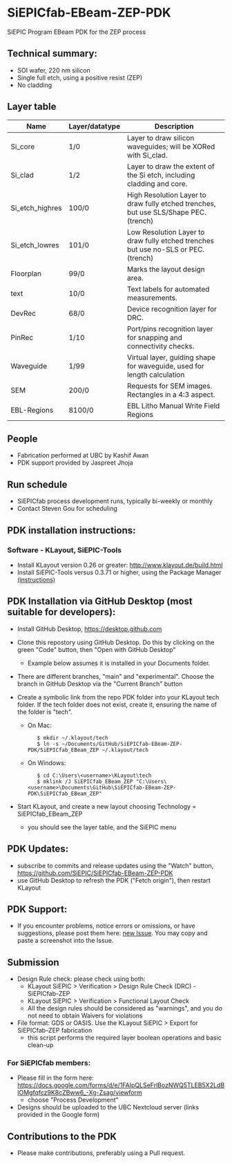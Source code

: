 # SiEPICfab-EBeam-ZEP-PDK
SiEPIC Program EBeam PDK for the ZEP process

## Technical summary:
- SOI wafer, 220 nm silicon
- Single full etch, using a positive resist (ZEP)
- No cladding

## Layer table
| Name            | Layer/datatype | Description                                                                          |
|-----------------|----------------|--------------------------------------------------------------------------------------|
| Si_core         | 1/0            |             Layer to draw silicon waveguides; will be XORed with Si_clad.            |
| Si_clad         | 1/2            |         Layer to draw the extent of the Si etch, including cladding and core.        |
| Si_etch_highres | 100/0          | High Resolution Layer to draw fully etched trenches, but use SLS/Shape PEC. (trench) |
| Si_etch_lowres  | 101/0          | Low Resolution Layer to draw fully etched trenches but use no-SLS or PEC. (trench)   |
| Floorplan       | 99/0           |                             Marks the layout design area.                            |
| text            | 10/0           | Text labels for automated measurements.                                              |
| DevRec          | 68/0           |                           Device recognition layer for DRC.                          |
| PinRec          | 1/10           | Port/pins recognition layer for snapping and connectivity checks.                    |
| Waveguide       | 1/99           | Virtual layer, guiding shape for waveguide, used for length calculation              |
| SEM             | 200/0          | Requests for SEM images. Rectangles in a 4:3 aspect.                                 |
| EBL-Regions     | 8100/0         | EBL Litho Manual Write Field Regions                                                 |

## People
- Fabrication performed at UBC by Kashif Awan
- PDK support provided by Jaspreet Jhoja

## Run schedule
- SiEPICfab process development runs, typically bi-weekly or monthly
- Contact Steven Gou for scheduling

## PDK installation instructions:

### Software - KLayout, SiEPIC-Tools
- Install KLayout version 0.26 or greater: http://www.klayout.de/build.html
- Install SiEPIC-Tools versus 0.3.71 or higher, using the Package Manager [(instructions)](https://github.com/SiEPIC/SiEPIC-Tools/wiki/Installation)

## PDK Installation via GitHub Desktop (most suitable for developers):

- Install GitHub Desktop, https://desktop.github.com
- Clone this repostory using GitHub Desktop.  Do this by clicking on the green "Code" button, then "Open with GitHub Desktop"
    - Example below assumes it is installed in your Documents folder. 
- There are different branches, "main" and "experimental". Choose the branch in GitHub Desktop via the "Current Branch" button
- Create a symbolic link from the repo PDK folder into your KLayout tech folder. If the tech folder does not exist, create it, ensuring the name of the folder is "tech". 
 
   - On Mac:

			$ mkdir ~/.klayout/tech
			$ ln -s ~/Documents/GitHub/SiEPICfab-EBeam-ZEP-PDK/SiEPICfab_EBeam_ZEP ~/.klayout/tech
			
   - On Windows:
   			
			$ cd C:\Users\<username>\KLayout\tech
			$ mklink /J SiEPICfab_EBeam_ZEP "C:\Users\<username>\Documents\GitHub\SiEPICfab-EBeam-ZEP-PDK\SiEPICfab_EBeam_ZEP"
			
 - Start KLayout, and create a new layout choosing Technology = SiEPICfab_EBeam_ZEP
   - you should see the layer table, and the SiEPIC menu

## PDK Updates:
 - subscribe to commits and release updates using the "Watch" button, https://github.com/SiEPIC/SiEPICfab-EBeam-ZEP-PDK
 - use GitHub Desktop to refresh the PDK ("Fetch origin"), then restart KLayout

## PDK Support:

- If you encounter problems, notice errors or omissions, or have suggestions, please post them here: [new Issue](https://github.com/siepic/SiEPICfab-EBeam-ZEP-PDK/issues). You may copy and paste a screenshot into the Issue.

## Submission

- Design Rule check: please check using both:
  - KLayout SiEPIC > Verification > Design Rule Check (DRC) - SiEPICfab-ZEP
  - KLayout SiEPIC > Verification > Functional Layout Check
  - All the design rules should be considered as "warnings", and you do not need to obtain Waivers for violations
- File format: GDS or OASIS.  Use the KLayout SiEPIC > Export for SiEPICfab-ZEP fabrication
   - this script performs the required layer boolean operations and basic clean-up

### For SiEPICfab members:
 - Please fill in the form here: https://docs.google.com/forms/d/e/1FAIpQLSeFrlBozNWQ5TLEB5X2LdBlOMgfqfcz9K8cZBww6_-Xg-Zsag/viewform
   - choose "Process Development"
 - Designs should be uploaded to the UBC Nextcloud server (links provided in the Google form)

## Contributions to the PDK
- Please make contributions, preferably using a Pull request.

